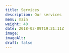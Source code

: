 ```yaml
---
title: Services
description: Our services
menu: main
weight: 40
date: 2018-02-09T19:21:11Z
image:
imageAlt:
draft: false
---
```

